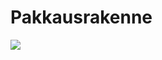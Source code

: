 # Pakkausrakenne
![](https://github.com/InglouriousObjects/ot-harjoitustyo/blob/master/dokumentointi/kuvat/arkkitehtuuri.png)


